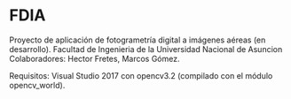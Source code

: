 # FDIA
Proyecto de aplicación de fotogrametría digital a imágenes aéreas (en desarrollo).
Facultad de Ingenieria de la Universidad Nacional de Asuncion
Colaboradores: Hector Fretes, Marcos Gómez.

Requisitos:
Visual Studio 2017 con opencv3.2 (compilado con el módulo opencv_world).

